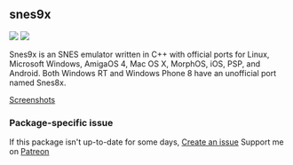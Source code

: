 ## snes9x
[![](https://img.shields.io/chocolatey/v/snes9x?color=green&label=snes9x)](https://chocolatey.org/packages/snes9x) [![](https://img.shields.io/chocolatey/dt/snes9x)](https://chocolatey.org/packages/snes9x)

Snes9x is an SNES emulator written in C++ with official ports for Linux, Microsoft Windows, 
AmigaOS 4, Mac OS X, MorphOS, iOS, PSP, and Android. Both Windows RT and Windows Phone 8 
have an unofficial port named Snes8x.

[Screenshots](http://www.snes9x.com/screenshots.asp)

### Package-specific issue
If this package isn't up-to-date for some days, [Create an issue](https://github.com/tunisiano187/chocolatey-packages/issues/new)
Support me on [Patreon](https://www.patreon.com/bePatron?u=39585820)